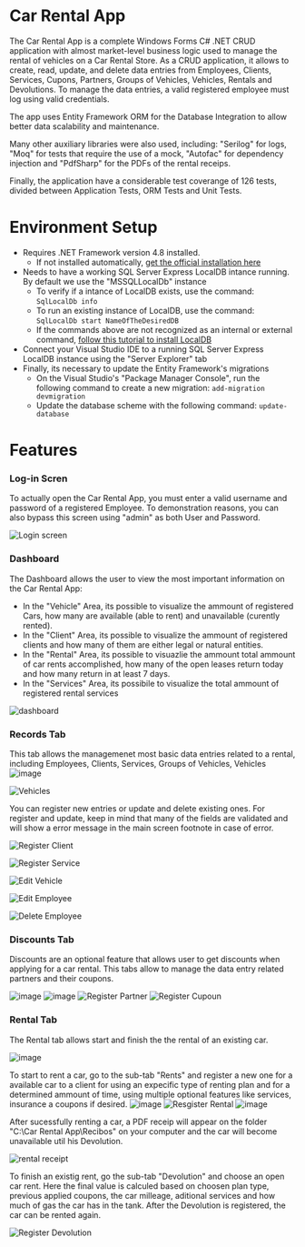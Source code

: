 # Car Rental App
The Car Rental App is a complete Windows Forms C# .NET CRUD application with almost market-level business logic used to manage the rental of vehicles on a Car Rental Store. As a CRUD application, it allows to create, read, update, and delete data entries from Employees, Clients, Services, Cupons, Partners, Groups of Vehicles, Vehicles, Rentals and Devolutions. To manage the data entries, a valid registered employee must log using valid credentials.

The app uses Entity Framework ORM for the Database Integration to allow better data scalability and maintenance.

Many other auxiliary libraries were also used, including: "Serilog" for logs, "Moq" for tests that require the use of a mock, "Autofac" for dependency injection and "PdfSharp" for the PDFs of the rental receips.

Finally, the application have a considerable test coverange of 126 tests, divided between Application Tests, ORM Tests and Unit Tests.

# Environment Setup
- Requires .NET Framework version 4.8 installed.
	- If not installed automatically, [get the official installation here](https://dotnet.microsoft.com/en-us/download/visual-studio-sdks?cid=getdotnetsdk)
- Needs to have a working SQL Server Express LocalDB intance running. By default we use the "MSSQLLocalDb" instance
	- To verify if a intance of LocalDB exists, use the  command:
	`SqlLocalDb info`
	- To run an existing instance of LocalDB, use the  command:
	`SqlLocalDb start NameOfTheDesiredDB`
	- If the commands above are not recognized as an internal or external command, [follow this tutorial to install LocalDB](https://learn.microsoft.com/en-us/sql/database-engine/configure-windows/sql-server-express-localdb?view=sql-server-ver16)
- Connect your Visual Studio IDE to a running SQL Server Express LocalDB instance using the "Server Explorer" tab
- Finally, its necessary to update the Entity Framework's migrations
	- On the Visual Studio's "Package Manager Console", run the following command to create a new migration:
	`add-migration devmigration`
	- Update the database scheme with the following command:
	`update-database`


# Features

### Log-in Scren
To actually open the Car Rental App, you must enter a valid username and password of a registered Employee. To demonstration reasons, you can also bypass this screen using "admin" as both User and Password. 

![Login screen](https://github.com/Matrix-Developers/Locadora-de-Veiculos/assets/50923316/075b4049-68bc-40b5-8a56-b4d52a10a89c)


### Dashboard
The Dashboard allows the user to view the most important information on the Car Rental App:
- In the "Vehicle" Area, its possible to visualize the ammount of registered Cars, how many are available (able to rent) and unavailable (curently rented).
- In the "Client" Area, its possible to visualize the ammount of registered clients and how many of them are either legal or natural entities.
- In the "Rental" Area, its possible to visuazlie the ammount total ammount of car rents accomplished, how many of the open leases return today and how many return in at least 7 days.
- In the "Services" Area, its possibile to visualize the total ammount of registered rental services

![dashboard](https://github.com/Matrix-Developers/Locadora-de-Veiculos/assets/50923316/d762d69d-c544-4d80-b358-fb222c65acec)

### Records Tab
This tab allows the managemenet most basic data entries related to a rental, including Employees, Clients, Services, Groups of Vehicles, Vehicles
![image](https://github.com/Matrix-Developers/Locadora-de-Veiculos/assets/50923316/7c9e3157-e492-44ec-b43e-504be4117187)

![Vehicles](https://github.com/Matrix-Developers/Locadora-de-Veiculos/assets/50923316/95700d67-4350-4181-b5fc-bd2dae8e770d)

You can register new entries or update and delete existing ones. For register and update, keep in mind that many of the fields are validated and will show a error message in the main screen footnote in case of error.

![Register Client](https://github.com/Matrix-Developers/Locadora-de-Veiculos/assets/50923316/2c8ee273-e3a0-4609-a82e-0cea4bc35367)

![Register Service](https://github.com/Matrix-Developers/Locadora-de-Veiculos/assets/50923316/7705c5dc-54dc-4267-9531-bd81c1a95204)

![Edit Vehicle](https://github.com/Matrix-Developers/Locadora-de-Veiculos/assets/50923316/965c1429-5e6c-433d-8568-d76853f12c7b)

![Edit Employee](https://github.com/Matrix-Developers/Locadora-de-Veiculos/assets/50923316/4cff7dfd-2bf1-419d-a532-f3e879331baf)

![Delete Employee](https://github.com/Matrix-Developers/Locadora-de-Veiculos/assets/50923316/7a7c2a8f-fc08-435a-a70e-1e84d3255d12)


### Discounts Tab 
Discounts are an optional feature that allows user to get discounts when applying for a car rental. This tabs allow to manage the data entry related partners and their coupons.

![image](https://github.com/Matrix-Developers/Locadora-de-Veiculos/assets/50923316/f02cc02d-719b-4db5-9a8e-7a1f226725e9)
![image](https://github.com/Matrix-Developers/Locadora-de-Veiculos/assets/50923316/b8ef82d6-6cc3-4d9e-a0bd-a3d945656ca0)
![Register Partner](https://github.com/Matrix-Developers/Locadora-de-Veiculos/assets/50923316/5eae0b76-65d7-45cd-8c08-3bc96e854553)
![Register Cupoun](https://github.com/Matrix-Developers/Locadora-de-Veiculos/assets/50923316/9fab7d29-3f6d-4416-addc-70c4e593b36b)


### Rental Tab
The Rental tab allows start and finish the the rental of an existing car.


![image](https://github.com/Matrix-Developers/Locadora-de-Veiculos/assets/50923316/b82a5be4-4aa8-4975-8a46-c47e9742192d)


To start to rent a car, go to the sub-tab "Rents" and register a new one for a available car to a client for using an expecific type of renting plan and for a determined ammount of time, using multiple optional features like services, insurance a coupons if desired. 
![image](https://github.com/Matrix-Developers/Locadora-de-Veiculos/assets/50923316/99f41983-945e-46e0-b3fb-855b425f9906)
![Resgister Rental](https://github.com/Matrix-Developers/Locadora-de-Veiculos/assets/50923316/8031d250-a33f-4b4c-b2ef-e9c2f18a606f)
![image](https://github.com/Matrix-Developers/Locadora-de-Veiculos/assets/50923316/40559d81-694c-4f4c-b176-decb0103b1ec)

After sucessfully renting a car, a PDF receip will appear on the folder "C:\Car Rental App\Recibos" on your computer and the car will become unavailable util his Devolution.

![rental receipt](https://github.com/Matrix-Developers/Locadora-de-Veiculos/assets/50923316/ee919e37-0a08-4d47-b6b1-3ee0a085c78d)

To finish an existig rent, go the sub-tab "Devolution" and choose an open car rent. Here the final value is calculed based on choosen plan type, previous applied coupons, the car milleage, aditional services and how much of gas the car has in the tank. After the Devolution is registered, the car can be rented again. 

![Register Devolution](https://github.com/Matrix-Developers/Locadora-de-Veiculos/assets/50923316/722650ea-762f-41c8-8bb6-5fdb2d5161c9)


